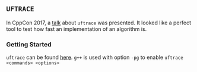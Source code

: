 ## `UFTRACE`


In CppCon 2017, a [talk](https://www.youtube.com/watch?v=s0B8hV2O8ps) about `uftrace` was presented. It looked like a perfect tool to test how fast an implementation of an algorithm is.

### Getting Started

`uftrace` can be found [here](https://github.com/namhyung/uftrace).
`g++` is used with option `-pg` to enable `uftrace <commands> <options>`
